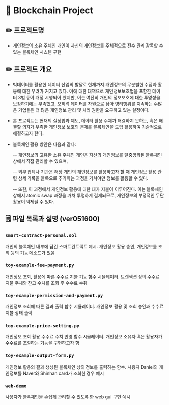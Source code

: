 # 🧱 Blockchain Project

## ✏️ 프로젝트명
- 개인정보의 소유 주체인 개인이 자신의 개인정보를 주체적으로 전수 관리 감독할 수 있는 블록체인 시스템 구현

## ✏️ 프로젝트 개요
- 빅데이터를 활용한 데이터 산업의 발달로 현재까지 개인정보의 무분별한 수집과 활용에 대한 우려가 커지고 있다. 이에 대한 대책으로 개인정보보호법을 포함한 데이터 3법 등이 개정 시행되어 왔지만, 이는 여전히 개인의 정보보호에 대한 투명성을 보장하기에는 부족했고, 오히려 데이터를 자원으로 삼아 영리행위를 지속하는 수많은 기업들은 더 많은 개인정보 관리 및 처리 권한을 요구하고 있는 실정이다.
- 본 프로젝트는 현재의 실정법과 제도, 데이터 활용 주체가 해결하지 못하는, 혹은 해결할 의지가 부족한 개인정보
보호의 문제를 블록체인을 도입 활용하여 기술적으로 해결하고자 한다. 
- 블록체인 활용 방안은 다음과 같다:

  -- 개인정보의 고유한 소유 주체인 개인은 자신의 개인정보를 탈중앙화된 블록체인 상에서 직접 관리할 수 있으며,

  -- 외부 업체나 기관은 해당 개인의 개인정보를 활용하고자 할 때 개인정보 활용 관련 상세 기록을 블록으로 추가하는
과정을 거쳐야만 정보를 활용할 수 있다. 

  -- 또한, 이 과정에서 개인정보 활용에 대한 대가 지불이 이루어진다. 이는 블록체인 상에서 atomic swap 과정을 거쳐 투명하게 결제되므로, 개인정보의 부정적인 무단 활용이 억제될 수 있다.

## 🗒 파일 목록과 설명 (ver051600)

### `smart-contract-personal.sol`
개인의 블록체인 내부에 담긴 스마트컨트랙트 예시. 개인정보 활용 승인, 개인정보를 조회 등의 기능 메소드가 있음

### `toy-example-fee-payment.py`
개인정보 조회, 활용에 따른 수수료 지불 기능 함수 시뮬레이터. 트랜잭션 상의 수수료 지불 주체와 잔고 수치를 조회 후 수수료 수취

### `toy-example-permission-and-payment.py`
개인정보 조회에 따른 결과 출력 함수 시뮬레이터. 개인정보 활용 및 조회 승인과 수수료 지불 상태 출력

### `toy-example-price-setting.py`
개인정보 조회 활용 수수료 수치 반영 함수 시뮬레이터. 개인정보 소유자 혹은 활용자가 수수료를 조절하는 기능을 구현하고자 함  

### `toy-example-output-form.py`
개인정보 활용의 결과 생성된 블록체인 상의 정보를 출력하는 함수. 사용자 Daniel의 개인정보를 Naver와 Shinhan card가 조회한 경우 예시

### `web-demo`
사용자가 블록체인을 손쉽게 관리할 수 있도록 한 web gui 구현 예시
